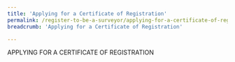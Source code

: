 ```yaml
---
title: 'Applying for a Certificate of Registration'
permalink: /register-to-be-a-surveyor/applying-for-a-certificate-of-registration/
breadcrumb: 'Applying for a Certificate of Registration'

---
```



APPLYING FOR A CERTIFICATE OF REGISTRATION
